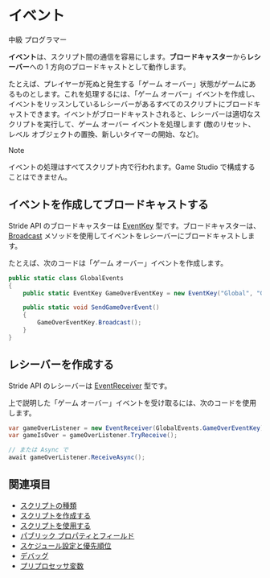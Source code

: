 # イベント

<span class="label label-doc-level">中級</span>
<span class="label label-doc-audience">プログラマー</span>

**イベント**は、スクリプト間の通信を容易にします。**ブロードキャスター**から**レシーバー**への 1 方向のブロードキャストとして動作します。

たとえば、プレイヤーが死ぬと発生する「ゲーム オーバー」状態がゲームにあるものとします。これを処理するには、「ゲーム オーバー」イベントを作成し、イベントをリッスンしているレシーバーがあるすべてのスクリプトにブロードキャストできます。イベントがブロードキャストされると、レシーバーは適切なスクリプトを実行して、ゲーム オーバー イベントを処理します (敵のリセット、レベル オブジェクトの置換、新しいタイマーの開始、など)。

>[!NOTE]
>イベントの処理はすべてスクリプト内で行われます。Game Studio で構成することはできません。

## イベントを作成してブロードキャストする

Stride API のブロードキャスターは [EventKey](xref:Stride.Engine.Events.EventKey) 型です。ブロードキャスターは、[Broadcast](xref:Stride.Engine.Events.EventKey#Stride_Engine_Events_EventKey_Broadcast) メソッドを使用してイベントをレシーバーにブロードキャストします。

たとえば、次のコードは「ゲーム オーバー」イベントを作成します。

```cs
public static class GlobalEvents
{
    public static EventKey GameOverEventKey = new EventKey("Global", "Game Over");

    public static void SendGameOverEvent()
    {
        GameOverEventKey.Broadcast();
    }
}
```

## レシーバーを作成する

Stride API のレシーバーは [EventReceiver](xref:Stride.Engine.Events.EventReceiver) 型です。

上で説明した「ゲーム オーバー」イベントを受け取るには、次のコードを使用します。

```cs
var gameOverListener = new EventReceiver(GlobalEvents.GameOverEventKey);
var gameIsOver = gameOverListener.TryReceive();

// または Async で
await gameOverListener.ReceiveAsync();
```

## 関連項目

* [スクリプトの種類](types-of-script.md)
* [スクリプトを作成する](create-a-script.md)
* [スクリプトを使用する](use-a-script.md)
* [パブリック プロパティとフィールド](public-properties-and-fields.md)
* [スケジュール設定と優先順位](scheduling-and-priorities.md)
* [デバッグ](debugging.md)
* [プリプロセッサ変数](preprocessor-variables.md)
